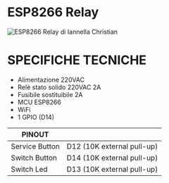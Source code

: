 # ESP8266 Relay

![ESP8266 Relay di Iannella Christian](https://github.com/ChristianIannella/Open-IoT/blob/main/Media/Photo/ESP8266_Relay.JPG)




# SPECIFICHE TECNICHE

- Alimentazione 220VAC
- Relè stato solido 220VAC 2A
- Fusibile sostituibile 2A
- MCU ESP8266
- WiFi
- 1 GPIO (D14)
  


| PINOUT |  |
|---|---|
|Service Button|D12 (10K external pull-up)|
|Switch Button|D14 (10K external pull-up)|
|Switch Led|D13 (10K external pull-up)|

